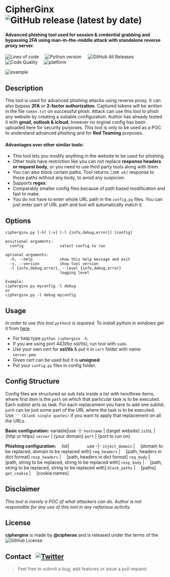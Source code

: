 # CipherGinx &nbsp; ![GitHub release (latest by date)](https://img.shields.io/github/v/release/cipheras/cipherginx?style=flat-square&logo=superuser)
#### Advanced phishing tool used for session & credential grabbing and bypassing 2FA using man-in-the-middle attack with standalone reverse proxy server. 

![Lines of code](https://img.shields.io/tokei/lines/github/cipheras/cipherginx?style=flat-square)
&nbsp;&nbsp;&nbsp;&nbsp;![Python version](https://img.shields.io/badge/python-3.X-green?style=flat-square&labelColor=grey&color=darkgreen)
&nbsp;&nbsp;&nbsp;&nbsp;![GitHub All Releases](https://img.shields.io/github/downloads/cipheras/cipherginx/total?style=flat-square)
&nbsp;&nbsp;&nbsp;&nbsp;![Code Quality](https://img.shields.io/badge/dynamic/json?url=https://jsonkeeper.com/b/KNO7&label=code%20quality&query=codequality&style=flat-square&labelColor=grey&color=yellowgreen)
&nbsp;&nbsp;&nbsp;&nbsp;![platform](https://img.shields.io/badge/dynamic/json?url=https://jsonkeeper.com/b/KNO7&label=platform&query=platform&style=flat-square&labelColor=grey&color=purple)

![example](../asset/screen.gif?raw=true)

## Description
This tool is used for advanced phishing attacks using reverse proxy. It can also bypass **2FA** or **2-factor authorization**. Captured tokens will be written in the file `token.txt` on successful phish. Attack can use this tool to phish any website by creating a suitable configuration. Author has already tested it with **gmail, outlook & icloud**, however no orginal config has been uploaded here for security purposes. This tool is only to be used as a POC to understand advanced phishing and for **Red Teaming** purposes.
<br>

#### Advantages over other similar tools:
- This tool lets you modify anything in the website to be used for phishing. 
- Other tools have restriction like you can not replace **response headers or request body**, or you need to use third party tools along with them. 
- You can also block certain paths. Tool returns `[200 ok]` response to those paths without any body, to avoid any suspicion.
- Supports **regex**.
- Comparably smaller config files because of path based modification and fast to make. 
- You do not have to enter whole URL path in the `config.py` files. You can just enter part of URL path and tool will automatically match it.


## Options
```
cipherginx.py [-h] [-v] [-l {info,debug,error}] [config]

positional arguments:
  config                select config to run

optional arguments:
  -h, --help            show this help message and exit
  -v, --version         show tool version
  -l {info,debug,error}, --level {info,debug,error}
                        logging level

Example:
cipherginx.py myconfig -l debug
or
cipherginx.py -l debug myconfig
```

## Usage
*In order to use this tool `python3` is required.* 
To install python in windows get it from [here](https://www.python.org/downloads/).
<br>
- For help type `python cipherginx -h`.
- If you are using port 443(for ssl/tls), run tool with `sudo`.
- Use your own cert for **ssl/tls** & put it in `cert` folder with name `server.pem`.
- Given cert can be used but it is **unsigned**.
- Put your `config.py` files in config folder.

## Config Structure
Config files are structured as sub lists inside a list with two/three items, where first item is the `path` on which that particular task is to be executed.
<br>
Each sublist acts as task. For each replacement you have to add one sublist.
<br>
`path` can be just some part of the URL where the task is to be executed.
<br>
Use `'' (blank single quotes)` if you want to apply that replacement on all the URLs.
<br>

**Basic configuration:**
variable|use
-|-
`hostname` | {target website}
`isSSL`    | {http or https}
`server`   | {your domain}
`port`     | {port to run on}
<br>

**Phishing configuration:**
&emsp;list|&emsp;&emsp;&emsp;&emsp;use
-|-
`inject_domain` |&emsp; [domain to be replaced, domain to be replaced with] 
`req_headers`   |&emsp; [path, headers in dict format]
`resp_headers`  |&emsp; [path, headers in dict format]
`req_body`      |&emsp; [path, string to be replaced, string to be replaced with]
`resp_body`     |&emsp; [path, string to be replaced, string to be replaced with]
`block_paths`   |&emsp; [paths]
`get_cookie`    |&emsp; [cookie names]

## Disclaimer
*This tool is merely a POC of what attackers can do. Author is not responsible for any use of this tool in any nefarious activity.*

## License
**cipherginx** is made by **@cipheras** and is released under the terms of the &nbsp;![GitHub License](https://img.shields.io/github/license/cipheras/cipherginx?color=darkgreen)

## Contact &nbsp; [![Twitter](https://img.shields.io/twitter/url?style=social&url=https%3A%2F%2Fgithub.com%2Fcipheras%2Fcipherginx&label=Tweet)](https://twitter.com/intent/tweet?text=Hi:&url=https%3A%2F%2Fgithub.com%2Fcipheras%2Fcipherginx)
> Feel free to submit a bug, add features or issue a pull request.


